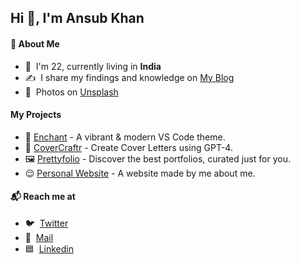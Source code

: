 ## Hi 👋, I'm Ansub Khan

#### 👾 About Me
- 👋 &nbsp;I'm 22, currently living in **India**
- ✍️ &nbsp;I share my findings and knowledge on [My Blog](https://ansubkhan.com/blogs)
- 📸 &nbsp;Photos on [Unsplash](https://unsplash.com/@ansubkhann)

#### My Projects
- 🎨 [Enchant](https://enchant.ansubkhan.com/) - A vibrant & modern VS Code theme.
- 📃 [CoverCraftr](https://covercraftr.vercel.app/) - Create Cover Letters using GPT-4.
- 🖼 [Prettyfolio](https://prettyfolio.com/) - Discover the best portfolios, curated just for you.
- 😌 [Personal Website](http://ansubkhan.com/) - A website made by me about me. 

#### 📬 Reach me at
- 🐦 &nbsp;[Twitter](https://twitter.com/fedevitaledev/) <br/>
- 📧 &nbsp;[Mail](mailto:khanansub3@gmail.com) <br/>
- 🟦 &nbsp;[Linkedin](https://linkedin.com/in/ansub) <br/>
